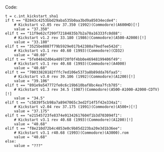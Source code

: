 Code:

    t = c.int_kickstart_sha1
    if t == "02843c4253bbd29aba535b0aa3bd9a85034ecde4":
        # Kickstart v2.05 rev 37.350 (1992)(Commodore)(A600HD)[!]
        value = "37.350"
    elif t == "11f9e62cf299f72184835b7b2a70a16333fc0d88":
        # Kickstart v1.2 rev 33.180 (1986)(Commodore)(A500-A2000)[!]
        value = "33.180"
    elif t == "3525be8887f79b5929e017b42380a79edfee542d":
        # Kickstart v3.1 rev 40.60 (1993)(Commodore)(CD32)
        value = "40.60"
    elif t == "5fe04842d04a489720f0f4bb0e46948199406f49":
        # Kickstart v3.1 rev 40.68 (1993)(Commodore)(A4000)
        value = "40.68"
    elif t == "70033828182fffc7ed106e5373a8b89dda76faa5":
        # Kickstart v3.0 rev 39.106 (1992)(Commodore)(A1200)[!]
        value = "39.106"
    elif t == "891e9a547772fe0c6c19b610baf8bc4ea7fcb785":
        # Kickstart v1.3 rev 34.5 (1987)(Commodore)(A500-A1000-A2000-CDTV)[!]
        value = "34.5"
    elif t == "c5839f5cb98a7a8947065c3ed2f14f5f42e334a1":
        # Kickstart v2.04 rev 37.175 (1991)(Commodore)(A500+)[!]
        value = "37.175"
    elif t == "e21545723fe8374e91342617604f1b3d703094f1":
        # Kickstart v3.1 rev 40.68 (1993)(Commodore)(A1200)[!]
        value = "40.68"
    elif t == "f8e210d72b4c4853e0c9b85d223ba20e3d1b36ee":
        # Kickstart v3.1 r40.68 (1993)(Commodore)(A3000).rom
        value = "40.68"
    else:
        value = "???"
